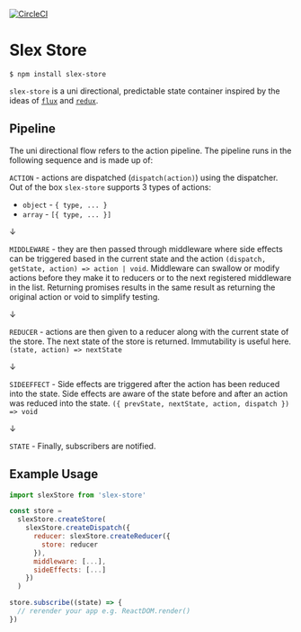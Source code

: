 [![CircleCI](https://circleci.com/gh/alexstroukov/slex-store/tree/master.svg?style=svg)](https://circleci.com/gh/alexstroukov/slex-store/tree/master)
# Slex Store

```
$ npm install slex-store
```

`slex-store` is a uni directional, predictable state container inspired by the ideas of [`flux`](https://facebook.github.io/flux/docs/in-depth-overview.html#content) and [`redux`](http://redux.js.org/docs/introduction/).


## Pipeline 

The uni directional flow refers to the action pipeline. The pipeline runs in the following sequence and is made up of:

`ACTION` - actions are dispatched (`dispatch(action)`) using the dispatcher. Out of the box `slex-store` supports 3 types of actions:
  - `object` - `{ type, ... }`
  - `array` - `[{ type, ... }]`

&darr;

`MIDDLEWARE` - they are then passed through middleware where side effects can be triggered based in the current state and the action `(dispatch, getState, action) => action | void`. Middleware can swallow or modify actions before they make it to reducers or to the next registered middleware in the list. Returning promises results in the same result as returning the original action or void to simplify testing.

&darr;

`REDUCER` - actions are then given to a reducer along with the current state of the store. The next state of the store is returned. Immutability is useful here. `(state, action) => nextState`

&darr;

`SIDEEFFECT` - Side effects are triggered after the action has been reduced into the state. Side effects are aware of the state before and after an action was reduced into the state. `({ prevState, nextState, action, dispatch }) => void`

&darr;

`STATE` - Finally, subscribers are notified.

## Example Usage

```javascript
import slexStore from 'slex-store'

const store =
  slexStore.createStore(
    slexStore.createDispatch({
      reducer: slexStore.createReducer({
        store: reducer
      }),
      middleware: [...],
      sideEffects: [...]
    })
  )

store.subscribe((state) => {
  // rerender your app e.g. ReactDOM.render()
})

```